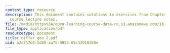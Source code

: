 ```yaml
---
content_type: resource
description: This document contains solutions to exercises from Chapter II of the
  course lecture notes.
file: /media/https%3A/open-learning-course-data-rc.s3.amazonaws.com/18-755-introduction-to-lie-groups-fall-2004/a2d717d65d88aa75985465c33910280e_differ_geo_2.pdf
file_type: application/pdf
resourcetype: Document
title: differ_geo_2.pdf
uid: a2d717d6-5d88-aa75-9854-65c33910280e
---
```

